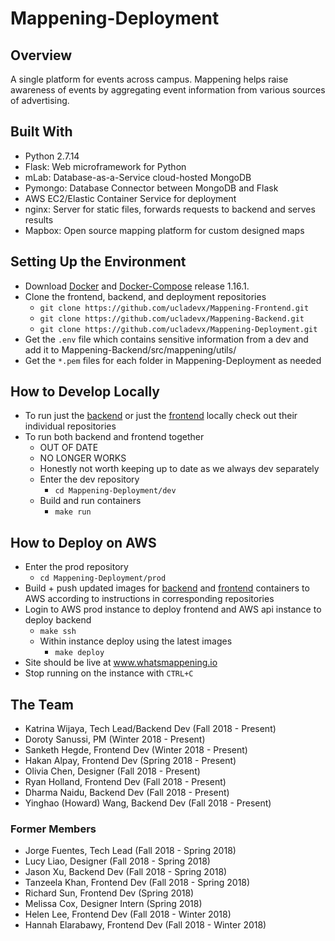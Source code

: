 # Mappening-Deployment

## Overview
A single platform for events across campus. Mappening helps raise awareness of events by aggregating event information from various sources of advertising.

## Built With
- Python 2.7.14
- Flask: Web microframework for Python
- mLab: Database-as-a-Service cloud-hosted MongoDB
- Pymongo: Database Connector between MongoDB and Flask
- AWS EC2/Elastic Container Service for deployment
- nginx: Server for static files, forwards requests to backend and serves results
- Mapbox: Open source mapping platform for custom designed maps

## Setting Up the Environment
- Download [Docker](https://www.docker.com) and [Docker-Compose](https://github.com/docker/compose/releases) release 1.16.1.
- Clone the frontend, backend, and deployment repositories
  - `git clone https://github.com/ucladevx/Mappening-Frontend.git`
  - `git clone https://github.com/ucladevx/Mappening-Backend.git`
  - `git clone https://github.com/ucladevx/Mappening-Deployment.git`
- Get the `.env` file which contains sensitive information from a dev and add it to Mappening-Backend/src/mappening/utils/
- Get the `*.pem` files for each folder in Mappening-Deployment as needed

## How to Develop Locally
- To run just the [backend](https://github.com/ucladevx/Mappening-Backend) or just the [frontend](https://github.com/ucladevx/Mappening-Frontend) locally check out their individual repositories
- To run both backend and frontend together
  - OUT OF DATE
  - NO LONGER WORKS
  - Honestly not worth keeping up to date as we always dev separately
  - Enter the dev repository
    - `cd Mappening-Deployment/dev`
  - Build and run containers
    - `make run`

## How to Deploy on AWS
- Enter the prod repository
  - `cd Mappening-Deployment/prod`
- Build + push updated images for [backend](https://github.com/ucladevx/Mappening-Backend) and [frontend](https://github.com/ucladevx/Mappening-Frontend) containers to AWS according to instructions in corresponding repositories
- Login to AWS prod instance to deploy frontend and AWS api instance to deploy backend
  - `make ssh`
  - Within instance deploy using the latest images
    - `make deploy`
- Site should be live at www.whatsmappening.io
- Stop running on the instance with `CTRL+C`

## The Team
  - Katrina Wijaya, Tech Lead/Backend Dev (Fall 2018 - Present)
  - Doroty Sanussi, PM (Winter 2018 - Present)
  - Sanketh Hegde, Frontend Dev (Winter 2018 - Present)
  - Hakan Alpay, Frontend Dev (Spring 2018 - Present)
  - Olivia Chen, Designer (Fall 2018 - Present)
  - Ryan Holland, Frontend Dev (Fall 2018 - Present)
  - Dharma Naidu, Backend Dev (Fall 2018 - Present)
  - Yinghao (Howard) Wang, Backend Dev (Fall 2018 - Present)
  
### Former Members
  - Jorge Fuentes, Tech Lead (Fall 2018 - Spring 2018)
  - Lucy Liao, Designer (Fall 2018 - Spring 2018)
  - Jason Xu, Backend Dev (Fall 2018 - Spring 2018)
  - Tanzeela Khan, Frontend Dev (Fall 2018 - Spring 2018)
  - Richard Sun, Frontend Dev (Spring 2018)
  - Melissa Cox, Designer Intern (Spring 2018)
  - Helen Lee, Frontend Dev (Fall 2018 - Winter 2018)
  - Hannah Elarabawy, Frontend Dev (Fall 2018 - Winter 2018)

